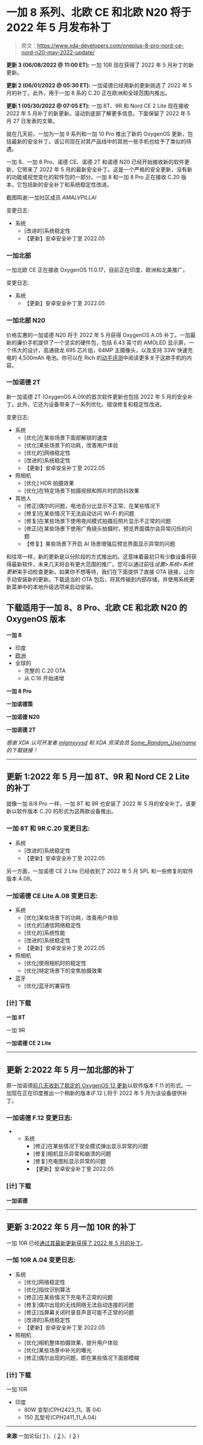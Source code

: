 # 一加 8 系列、北欧 CE 和北欧 N20 将于 2022 年 5 月发布补丁

> 原文：<https://www.xda-developers.com/oneplus-8-pro-nord-ce-nord-n20-may-2022-update/>

**更新 3 (06/08/2022 @ 11:00 ET):** 一加 10R 现在获得了 2022 年 5 月补丁的新更新。

**更新 2 (06/01/2022 @ 05:30 ET):** 一加诺德已经用新的更新挑选了 2022 年 5 月的补丁。此外，用于一加 8 系的 C.20 正在欧洲和全球范围内推出。

**更新 1 (05/30/2022 @ 07:05 ET):** 一加 8T、9R 和 Nord CE 2 Lite 现在接收 2022 年 5 月补丁的新更新。滚动到底部了解更多信息。下面保留了 2022 年 5 月 27 日发表的文章。

就在几天前，一加为一加 9 系列和一加 10 Pro 推出了新的 OxygenOS 更新，包括最新的安全补丁。该公司现在对其产品线中的其他一些手机也给予了类似的待遇。

一加 8、一加 8 Pro、诺德 CE、诺德 2T 和诺德 N20 已经开始接收新的软件更新，它带来了 2022 年 5 月的最新安全补丁。这是一个严格的安全更新，没有新的功能或视觉变化的软件包的一部分。一加 8 和一加 8 Pro 正在接收 C.20 版本，它包括新的安全补丁和系统稳定性改进。

截图鸣谢:一加社区成员 *AMALVPILLAI*

变更日志:

*   系统
    *   [改进的]系统稳定性
    *   【更新】安卓安全补丁至 2022.05

### 一加北部

一加北欧 CE 正在接收 OxygenOS 11.0.17，目前正在印度、欧洲和北美推广。

变更日志:

*   系统
    *   【更新】安卓安全补丁至 2022.05

### 一加北部 N20

价格实惠的一加诺德 N20 将于 2022 年 5 月获得 OxygenOS A.05 补丁。一加最新的廉价手机提供了一个坚实的硬件包，包括 6.43 英寸的 AMOLED 显示屏，一个伟大的设计，高通骁龙 695 芯片组，64MP 主摄像头，以及支持 33W 快速充电的 4,500mAh 电池。你可以在 Rich 的[动手评测](https://www.xda-developers.com/oneplus-nord-n20-5g-hands-on/)中阅读更多关于这款手机的内容。

### 一加诺德 2T

新一加诺德 2T (OxygenOS A.09)的首次软件更新也包括 2022 年 5 月的安全补丁。此外，它还为设备带来了一系列优化、错误修复和稳定性改进。

变更日志:

*   系统
    *   [优化]在某些场景下面部解锁的速度
    *   [优化]某些场景下的功耗，改善用户体验
    *   [优化的]网络稳定性
    *   [改进的]系统稳定性
    *   【更新】安卓安全补丁至 2022.05
*   照相机
    *   [优化] HDR 拍摄效果
    *   [优化]在特定场景下拍摄视频和照片时的防抖效果
*   其他人
    *   [修正]偶尔的问题，电池百分比显示不正常，在某些情况下
    *   [修复]在某些情况下无法自动访问 Wi-Fi 的问题
    *   [修复]在某些场景下使用夜间模式拍摄后照片显示不正常的问题
    *   [修正]在某些场景下使用广角镜头拍摄时，预览界面偶尔会异常闪烁的问题
    *   【修复】某些场景下开启 AI 场景增强后预览界面显示异常的问题

和往常一样，新的更新是以分阶段的方式推出的。这意味着最初只有少数设备将获得最新软件，未来几天将会有更大范围的推广。您可以通过前往*设置>系统>系统更新*来手动检查更新。如果你不想等待，我们在下面提供了直接 OTA 链接，让你手动安装新的更新。下载适当的 OTA 包后，将其传输到内部存储，并使用系统更新菜单中的本地升级选项来启动安装。

## 下载适用于一加 8、8 Pro、北欧 CE 和北欧 N20 的 OxygenOS 版本

**一加 8**

*   印度
*   [欧洲](https://android.googleapis.com/packages/ota-api/package/e443d7662829c933a0da968a62bf080aacab37c9.zip)
*   全球的
    *   完整的 C.20 OTA
    *   从 C.16 开始递增

**一加 8 Pro**

**一加诺德策**

**一加诺德 N20**

**一加诺德 2T**

*感谢 XDA 认可开发者 [mlgmxyysd](https://forum.xda-developers.com/m/mlgmxyysd.8430637/) 和 XDA 资深会员 [Some_Random_Username](https://forum.xda-developers.com/m/some_random_username.8234677/) 的下载链接！*

* * *

## 更新 1:2022 年 5 月一加 8T、9R 和 Nord CE 2 Lite 的补丁

就像一加 8/8 Pro 一样，一加 8T 和 9R 也安装了 2022 年 5 月的安全补丁。该更新以软件版本 C.20 的形式为这两款设备推出。

### 一加 8T 和 9R C.20 变更日志:

*   系统
    *   [改进的]系统稳定性
    *   【更新】安卓安全补丁至 2022.05

另一方面，一加诺德 CE 2 Lite 已经收到了 2022 年 5 月 SPL 和一些修复的软件版本 A.08。

### 一加诺德 CE Lite A.08 变更日志:

*   系统
    *   [优化]某些场景下的功耗，改善用户体验
    *   [优化的]通信网络稳定性
    *   [优化的]系统性能
    *   [改进的]系统稳定性
    *   【更新】安卓安全补丁至 2022.05
*   照相机
    *   [优化]使用相机时的稳定性
    *   [优化]特定场景下的变焦拍摄效果
*   蓝牙
    *   [优化]蓝牙的兼容性

### [计] 下载

**一加 8T**

一加 9R

**一加诺德 CE 2 Lite**

* * *

## 更新 2:2022 年 5 月一加北部的补丁

原一加诺德[前几天收到了稳定的 OxygenOS 12 更新](https://www.xda-developers.com/oneplus-nord-android-12-oxygenos-12-stable-update/)以软件版本 F.11 的形式。一加现在正在印度推出一个稍新的版本(F.12 ),将于 2022 年 5 月为该设备提供补丁。

### 一加诺德 F.12 变更日志:

*   *   系统
        *   [修正]在某些情况下安全模式弹出显示异常的问题
        *   [修复]相机显示异常和崩溃的问题
        *   [修复]充电图标显示异常的问题
        *   【更新】安卓安全补丁至 2022.05

### [计] 下载

**一加诺德**

* * *

## 更新 3:2022 年 5 月一加 10R 的补丁

一加 10R 已经[通过其最新更新获得了 2022 年 5 月的补丁](https://forums.oneplus.com/threads/oxygenos-12-a-03-for-oneplus-10r.1580038/#post-24253837)。

### 一加 10R A.04 变更日志:

*   系统
    *   [优化]网络稳定性
    *   [优化]指纹识别算法
    *   [修正]在某些情况下充电不正常的问题
    *   [修复]偶尔出现的无线网络无法自动连接的问题
    *   [修正]当屏幕关闭时录音声音可能不正常的问题
    *   [改进的]系统稳定性
    *   【更新】安卓安全补丁至 2022.05
*   照相机
    *   [优化]相机整体拍摄效果，提升用户体验
    *   [优化]某些场景中补光的曝光
    *   [修正]偶尔出现的问题，即在某些情况下面部模糊

### [计] 下载

一加 10R

*   印度
    *   80W 变型(CPH2423_11。答 04)
    *   150 瓦型号(CPH2411_11_A.04)

* * *

**来源**:一加论坛( [1](https://forums.oneplus.com/threads/oxygenos-12-c-17-update-for-oneplus-8-and-oneplus-8-pro.1581562/page-18#post-24234539) )、( [2](https://forums.oneplus.com/threads/oxygenos-11-0-17-17-in-eu-na-for-the-oneplus-nord-ce.1586497/) )、( [3](https://forums.oneplus.com/threads/oxygenos-a-05-for-the-oneplus-nord-n20.1586045/) )